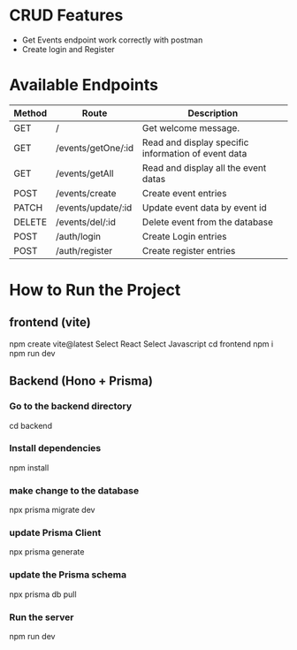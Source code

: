 # CRUD Features
- Get Events endpoint work correctly with postman 
- Create login and Register

# Available Endpoints
| Method | Route | Description |
|--------|-------|-------------|
| GET    | /     | Get welcome message. |
| GET    | /events/getOne/:id | Read and display specific information of event data |
| GET    | /events/getAll | Read and display all the event datas |
| POST   | /events/create | Create event entries |
| PATCH  | /events/update/:id | Update event data by event id |
| DELETE | /events/del/:id | Delete event from the database |
| POST   | /auth/login | Create Login entries |
| POST   | /auth/register | Create register entries |


# How to Run the Project

## frontend (vite)
npm create vite@latest
Select React 
Select Javascript 
cd frontend
npm i
npm run dev

## Backend (Hono + Prisma)
### Go to the backend directory
cd backend

### Install dependencies
npm install

### make change to the database
npx prisma migrate dev

### update Prisma Client
npx prisma generate

### update the Prisma schema
npx prisma db pull

### Run the server
npm run dev


